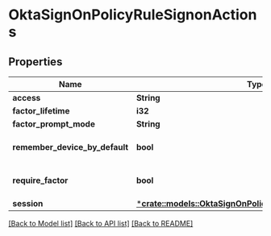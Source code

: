 # OktaSignOnPolicyRuleSignonActions

## Properties
Name | Type | Description | Notes
------------ | ------------- | ------------- | -------------
**access** | **String** |  | [optional] 
**factor_lifetime** | **i32** |  | [optional] 
**factor_prompt_mode** | **String** |  | [optional] 
**remember_device_by_default** | **bool** |  | [optional] [default to false]
**require_factor** | **bool** |  | [optional] [default to false]
**session** | [***crate::models::OktaSignOnPolicyRuleSignonSessionActions**](OktaSignOnPolicyRuleSignonSessionActions.md) |  | [optional] 

[[Back to Model list]](../README.md#documentation-for-models) [[Back to API list]](../README.md#documentation-for-api-endpoints) [[Back to README]](../README.md)


